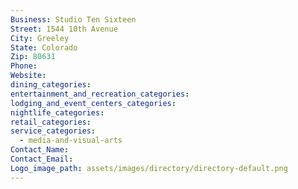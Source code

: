 ```yaml
---
Business: Studio Ten Sixteen
Street: 1544 10th Avenue
City: Greeley
State: Colorado
Zip: 80631
Phone:
Website:
dining_categories:
entertainment_and_recreation_categories:
lodging_and_event_centers_categories:
nightlife_categories:
retail_categories:
service_categories:
  - media-and-visual-arts
Contact_Name:
Contact_Email:
Logo_image_path: assets/images/directory/directory-default.png
---
```



